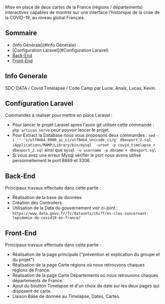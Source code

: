 Mise en place de deux cartes de la France (régions / départements) interactives capables de montrer sur une interface l'historique de la crise de la COVID-19, au niveau global Français.

## Sommaire
* [Info Générale](#Info Générale)
* [Configuration Laravel](#Configuration Laravel)
* [Back-End](#Back-End)
* [Front-End](#Front-End)

## Info Generale
SDC-DATA / Covid Timelapse / Code Camp par Lucie, Anaïs, Lucas, Kevin.   

## Configuration Laravel
Commandes à réaliser pour mettre en place Laravel :

* Pour lancer le projet Laravel apres l'avoir git utiliser cette commande : ```php artisan serve``` pour pouvoir lancer le projet.
* Pour Extract la Database nous vous proposons deux commandes : 
``sed -i '' 's/utf8mb4_0900_ai_ci/utf8mb4_unicode_ci/g' dbexport_2.sql``
``/Applications/MAMP/Library/bin/mysql  -uroot -p covid_timelapse < dbexport_2.sql``
ainsi que ``mysql -u username -p dbname < dbexport.sql``
* Si vous avez une erreur  Mysql vérifier le port nous avons utilisé personnellement le port 8889 et 3306.


	
## Back-End
Principaux travaux effectués dans cette partie :

* Réalisation de la base de données 
* Création des Controllers 
* Utilisation de la Data du gouvernement voir ci-joint : ```https://www.data.gouv.fr/fr/datasets/chiffres-cles-concernant-lepidemie-de-covid19-en-france/```


## Front-End
Principaux travaux effectués dans cette partie :

* Réalisation de la page principale ("prévention et explication du groupe et du projet")
* Réalisation de la page Carte régions où nous retrouvons chaques régions de France.
* Réalisation de la page Carte Départements où nous retrouvons chaques départements de France.
* Ajout du boutton Timelapse et d'un choix de date sur les deux pages qui disposent de carte.
* Liaison Base de donnée au Timelapse, Dates, Cartes.
